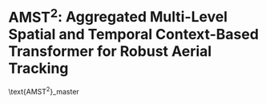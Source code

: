 # $\textbf{AMST}^2$: Aggregated Multi-Level Spatial and Temporal Context-Based Transformer for Robust Aerial Tracking

\text{AMST$^2$}_master

